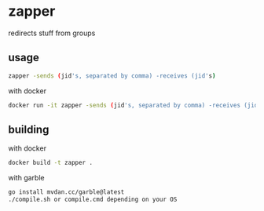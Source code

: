 # zapper

redirects stuff from groups

## usage

```bash
zapper -sends (jid's, separated by comma) -receives (jid's)
```

with docker

```bash
docker run -it zapper -sends (jid's, separated by comma) -receives (jid's)
```

## building

with docker

```bash
docker build -t zapper .
```

with garble

```bash
go install mvdan.cc/garble@latest
./compile.sh or compile.cmd depending on your OS
```
